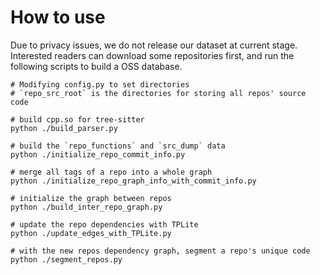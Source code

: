 # How to use

Due to privacy issues, we do not release our dataset at current stage.
Interested readers can download some repositories first, and run the following scripts to build a OSS database.


```
# Modifying config.py to set directories
# `repo_src_root` is the directories for storing all repos' source code

# build cpp.so for tree-sitter
python ./build_parser.py

# build the `repo_functions` and `src_dump` data
python ./initialize_repo_commit_info.py

# merge all tags of a repo into a whole graph
python ./initialize_repo_graph_info_with_commit_info.py

# initialize the graph between repos
python ./build_inter_repo_graph.py

# update the repo dependencies with TPLite
python ./update_edges_with_TPLite.py

# with the new repos dependency graph, segment a repo's unique code
python ./segment_repos.py
```


